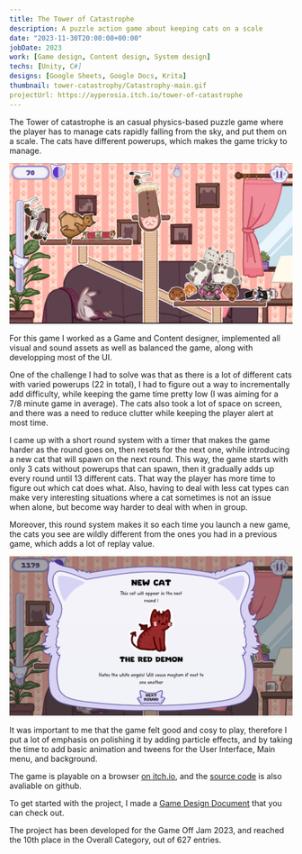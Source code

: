```yaml
---
title: The Tower of Catastrophe
description: A puzzle action game about keeping cats on a scale
date: "2023-11-30T20:00:00+00:00"
jobDate: 2023
work: [Game design, Content design, System design]
techs: [Unity, C#]
designs: [Google Sheets, Google Docs, Krita]
thumbnail: tower-catastrophy/Catastrophy-main.gif
projectUrl: https://ayperosia.itch.io/tower-of-catastrophe
---
```



The Tower of catastrophe is an casual physics-based puzzle game where the player has to manage cats rapidly falling from the sky, and put them on a scale. 
The cats have different powerups, which makes the game tricky to manage.

![Main screen of the game](./catastrophy-mainscreen.png)

For this game I worked as a Game and Content designer, implemented all visual and sound assets as well as balanced the game, along with developping most of the UI.  

One of the challenge I had to solve was that as there is a lot of different cats with varied powerups (22 in total), I had to figure out a way to incrementally add difficulty, while keeping the game time pretty low (I was aiming for a 7/8 minute game in average). The cats also took a lot of space on screen, and there was a need to reduce clutter while keeping the player alert at most time. 

I came up with a short round system with a timer that makes the game harder as the round goes on, then resets for the next one, while introducing a new cat that will spawn on the next round.
This way, the game starts with only 3 cats without powerups that can spawn, then it gradually adds up every round until 13 different cats. That way the player has more time to figure out which cat does what. Also, having to deal with less cat types can make very interesting situations where a cat sometimes is not an issue when alone, but become way harder to deal with when in group.   

Moreover, this round system makes it so each time you launch a new game, the cats you see are wildly different from the ones you had in a previous game, which adds a lot of replay value.

![New cat !](./ThumbnailNewCat.png)

It was important to me that the game felt good and cosy to play, therefore I put a lot of emphasis on polishing it by adding particle effects, 
and by taking the time to add basic animation and tweens for the User Interface, Main menu, and background. 

The game is playable on a browser [on itch.io](https://ayperosia.itch.io/tower-of-catastrophe), and the [source code](https://github.com/ThunderJams/GameOffJam2023) is also avaliable on github. 

To get started with the project, I made a [Game Design Document](https://docs.google.com/document/d/1NFU9h1Buusn7iRRbbFxXMZfDTwyCYejdFpgoEXmLpv0) that you can check out.

The project has been developed for the Game Off Jam 2023, and reached the 10th place in the Overall Category, out of 627 entries.
